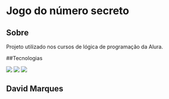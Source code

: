 <h1>Jogo do número secreto</h1>

<h2>Sobre</h2>
<p>Projeto utilizado nos cursos de lógica de programação da Alura.</p>

##Tecnologias
<div>
  <img src="https://img.shields.io/badge/HTML-239120?style=for-the-badge&logo=html5&logoColor=white">
  <img src="https://img.shields.io/badge/CSS-239120?&style=for-the-badge&logo=css3&logoColor=white">
  <img src="https://img.shields.io/badge/JavaScript-F7DF1E?style=for-the-badge&logo=javascript&logoColor=black">
</div>

## David Marques
